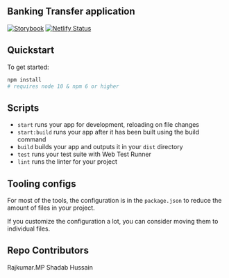 ## Banking Transfer application

[![Storybook](https://cdn.jsdelivr.net/gh/storybookjs/brand@master/badge/badge-storybook.svg)](https://felearning-transfer-storybook.netlify.app) [![Netlify Status](https://api.netlify.com/api/v1/badges/34456a42-0b20-49ef-89c4-3624f7bcd76e/deploy-status)](https://app.netlify.com/sites/felearning-transfer/deploys)


## Quickstart

To get started:

```bash
npm install
# requires node 10 & npm 6 or higher
```

## Scripts

- `start` runs your app for development, reloading on file changes
- `start:build` runs your app after it has been built using the build command
- `build` builds your app and outputs it in your `dist` directory
- `test` runs your test suite with Web Test Runner
- `lint` runs the linter for your project

## Tooling configs

For most of the tools, the configuration is in the `package.json` to reduce the amount of files in your project.

If you customize the configuration a lot, you can consider moving them to individual files.

## Repo Contributors
Rajkumar.MP
Shadab Hussain
